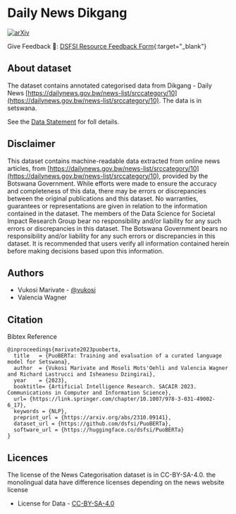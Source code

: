 # Daily News Dikgang

[![arXiv](https://img.shields.io/badge/arXiv-2310.09141-b31b1b.svg)](https://arxiv.org/abs/2310.09141) 

Give Feedback 📑: [DSFSI Resource Feedback Form](https://docs.google.com/forms/d/e/1FAIpQLSf7S36dyAUPx2egmXbFpnTBuzoRulhL5Elu-N1eoMhaO7v10w/formResponse){:target="_blank"}

## About dataset

The dataset contains annotated categorised data from Dikgang - Daily News [https://dailynews.gov.bw/news-list/srccategory/10](https://dailynews.gov.bw/news-list/srccategory/10). The data is in setswana.

See the [Data Statement](DataStatementPuoBERTaDailyNewsDikgang.pdf) for foll details.

Disclaimer
-------
This dataset contains machine-readable data extracted from online news articles, from [https://dailynews.gov.bw/news-list/srccategory/10](https://dailynews.gov.bw/news-list/srccategory/10), provided by the Botswana Government. While efforts were made to ensure the accuracy and completeness of this data, there may be errors or discrepancies between the original publications and this dataset. No warranties, guarantees or representations are given in relation to the information contained in the dataset. The members of the Data Science for Societal Impact Research Group bear no responsibility and/or liability for any such errors or discrepancies in this dataset. The Botswana Government bears no responsibility and/or liability for any such errors or discrepancies in this dataset. It is recommended that users verify all information contained herein before making decisions based upon this information.

Authors
-------
- Vukosi Marivate - [@vukosi](https://twitter.com/vukosi)
- Valencia Wagner 

Citation
--------

Bibtex Reference

```
@inproceedings{marivate2023puoberta,
  title   = {PuoBERTa: Training and evaluation of a curated language model for Setswana},
  author  = {Vukosi Marivate and Moseli Mots'Oehli and Valencia Wagner and Richard Lastrucci and Isheanesu Dzingirai},
  year    = {2023},
  booktitle= {Artificial Intelligence Research. SACAIR 2023. Communications in Computer and Information Science},
  url= {https://link.springer.com/chapter/10.1007/978-3-031-49002-6_17},
  keywords = {NLP},
  preprint_url = {https://arxiv.org/abs/2310.09141},
  dataset_url = {https://github.com/dsfsi/PuoBERTa},
  software_url = {https://huggingface.co/dsfsi/PuoBERTa}
}
```


Licences
-------
The license of the News Categorisation dataset is in CC-BY-SA-4.0.  the monolingual data have difference licenses depending on the news website license
* License for Data - [CC-BY-SA-4.0](LICENSE.data.md)
